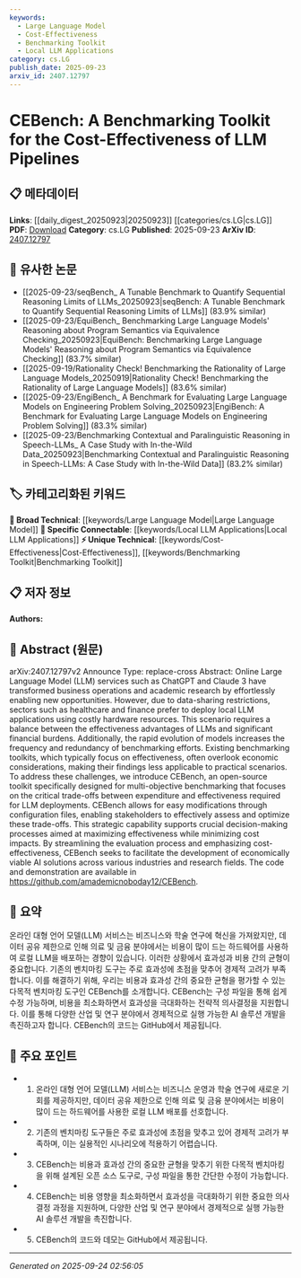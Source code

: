 ```yaml
---
keywords:
  - Large Language Model
  - Cost-Effectiveness
  - Benchmarking Toolkit
  - Local LLM Applications
category: cs.LG
publish_date: 2025-09-23
arxiv_id: 2407.12797
---
```


<!-- KEYWORD_LINKING_METADATA:
{
  "processed_timestamp": "2025-09-24T02:56:05.504906",
  "vocabulary_version": "1.0",
  "selected_keywords": [
    "Large Language Model",
    "Cost-Effectiveness",
    "Benchmarking Toolkit",
    "Local LLM Applications"
  ],
  "rejected_keywords": [],
  "similarity_scores": {
    "Large Language Model": 0.85,
    "Cost-Effectiveness": 0.78,
    "Benchmarking Toolkit": 0.72,
    "Local LLM Applications": 0.74
  },
  "extraction_method": "AI_prompt_based",
  "budget_applied": true,
  "candidates_json": {
    "candidates": [
      {
        "surface": "Large Language Model",
        "canonical": "Large Language Model",
        "aliases": [
          "LLM"
        ],
        "category": "broad_technical",
        "rationale": "Central to the paper's focus on benchmarking LLM pipelines, providing a clear link to existing knowledge on LLMs.",
        "novelty_score": 0.45,
        "connectivity_score": 0.88,
        "specificity_score": 0.7,
        "link_intent_score": 0.85
      },
      {
        "surface": "Cost-Effectiveness",
        "canonical": "Cost-Effectiveness",
        "aliases": [
          "Economic Efficiency"
        ],
        "category": "unique_technical",
        "rationale": "A unique focus of the paper, emphasizing the economic aspect of LLM deployments.",
        "novelty_score": 0.72,
        "connectivity_score": 0.65,
        "specificity_score": 0.8,
        "link_intent_score": 0.78
      },
      {
        "surface": "Benchmarking Toolkit",
        "canonical": "Benchmarking Toolkit",
        "aliases": [
          "Benchmark Suite"
        ],
        "category": "unique_technical",
        "rationale": "Key to understanding the paper's contribution in providing a tool for evaluating LLMs.",
        "novelty_score": 0.68,
        "connectivity_score": 0.6,
        "specificity_score": 0.75,
        "link_intent_score": 0.72
      },
      {
        "surface": "Local LLM Applications",
        "canonical": "Local LLM Applications",
        "aliases": [
          "On-Premise LLMs"
        ],
        "category": "specific_connectable",
        "rationale": "Highlights a specific deployment scenario relevant to industries with data-sharing restrictions.",
        "novelty_score": 0.65,
        "connectivity_score": 0.7,
        "specificity_score": 0.78,
        "link_intent_score": 0.74
      }
    ],
    "ban_list_suggestions": [
      "effectiveness",
      "toolkit",
      "stakeholders"
    ]
  },
  "decisions": [
    {
      "candidate_surface": "Large Language Model",
      "resolved_canonical": "Large Language Model",
      "decision": "linked",
      "scores": {
        "novelty": 0.45,
        "connectivity": 0.88,
        "specificity": 0.7,
        "link_intent": 0.85
      }
    },
    {
      "candidate_surface": "Cost-Effectiveness",
      "resolved_canonical": "Cost-Effectiveness",
      "decision": "linked",
      "scores": {
        "novelty": 0.72,
        "connectivity": 0.65,
        "specificity": 0.8,
        "link_intent": 0.78
      }
    },
    {
      "candidate_surface": "Benchmarking Toolkit",
      "resolved_canonical": "Benchmarking Toolkit",
      "decision": "linked",
      "scores": {
        "novelty": 0.68,
        "connectivity": 0.6,
        "specificity": 0.75,
        "link_intent": 0.72
      }
    },
    {
      "candidate_surface": "Local LLM Applications",
      "resolved_canonical": "Local LLM Applications",
      "decision": "linked",
      "scores": {
        "novelty": 0.65,
        "connectivity": 0.7,
        "specificity": 0.78,
        "link_intent": 0.74
      }
    }
  ]
}
-->

# CEBench: A Benchmarking Toolkit for the Cost-Effectiveness of LLM Pipelines

## 📋 메타데이터

**Links**: [[daily_digest_20250923|20250923]] [[categories/cs.LG|cs.LG]]
**PDF**: [Download](https://arxiv.org/pdf/2407.12797.pdf)
**Category**: cs.LG
**Published**: 2025-09-23
**ArXiv ID**: [2407.12797](https://arxiv.org/abs/2407.12797)

## 🔗 유사한 논문
- [[2025-09-23/seqBench_ A Tunable Benchmark to Quantify Sequential Reasoning Limits of LLMs_20250923|seqBench: A Tunable Benchmark to Quantify Sequential Reasoning Limits of LLMs]] (83.9% similar)
- [[2025-09-23/EquiBench_ Benchmarking Large Language Models' Reasoning about Program Semantics via Equivalence Checking_20250923|EquiBench: Benchmarking Large Language Models' Reasoning about Program Semantics via Equivalence Checking]] (83.7% similar)
- [[2025-09-19/Rationality Check! Benchmarking the Rationality of Large Language Models_20250919|Rationality Check! Benchmarking the Rationality of Large Language Models]] (83.6% similar)
- [[2025-09-23/EngiBench_ A Benchmark for Evaluating Large Language Models on Engineering Problem Solving_20250923|EngiBench: A Benchmark for Evaluating Large Language Models on Engineering Problem Solving]] (83.3% similar)
- [[2025-09-23/Benchmarking Contextual and Paralinguistic Reasoning in Speech-LLMs_ A Case Study with In-the-Wild Data_20250923|Benchmarking Contextual and Paralinguistic Reasoning in Speech-LLMs: A Case Study with In-the-Wild Data]] (83.2% similar)

## 🏷️ 카테고리화된 키워드
**🧠 Broad Technical**: [[keywords/Large Language Model|Large Language Model]]
**🔗 Specific Connectable**: [[keywords/Local LLM Applications|Local LLM Applications]]
**⚡ Unique Technical**: [[keywords/Cost-Effectiveness|Cost-Effectiveness]], [[keywords/Benchmarking Toolkit|Benchmarking Toolkit]]

## 📋 저자 정보

**Authors:** 

## 📄 Abstract (원문)

arXiv:2407.12797v2 Announce Type: replace-cross 
Abstract: Online Large Language Model (LLM) services such as ChatGPT and Claude 3 have transformed business operations and academic research by effortlessly enabling new opportunities. However, due to data-sharing restrictions, sectors such as healthcare and finance prefer to deploy local LLM applications using costly hardware resources. This scenario requires a balance between the effectiveness advantages of LLMs and significant financial burdens. Additionally, the rapid evolution of models increases the frequency and redundancy of benchmarking efforts. Existing benchmarking toolkits, which typically focus on effectiveness, often overlook economic considerations, making their findings less applicable to practical scenarios. To address these challenges, we introduce CEBench, an open-source toolkit specifically designed for multi-objective benchmarking that focuses on the critical trade-offs between expenditure and effectiveness required for LLM deployments. CEBench allows for easy modifications through configuration files, enabling stakeholders to effectively assess and optimize these trade-offs. This strategic capability supports crucial decision-making processes aimed at maximizing effectiveness while minimizing cost impacts. By streamlining the evaluation process and emphasizing cost-effectiveness, CEBench seeks to facilitate the development of economically viable AI solutions across various industries and research fields. The code and demonstration are available in https://github.com/amademicnoboday12/CEBench.

## 📝 요약

온라인 대형 언어 모델(LLM) 서비스는 비즈니스와 학술 연구에 혁신을 가져왔지만, 데이터 공유 제한으로 인해 의료 및 금융 분야에서는 비용이 많이 드는 하드웨어를 사용하여 로컬 LLM을 배포하는 경향이 있습니다. 이러한 상황에서 효과성과 비용 간의 균형이 중요합니다. 기존의 벤치마킹 도구는 주로 효과성에 초점을 맞추어 경제적 고려가 부족합니다. 이를 해결하기 위해, 우리는 비용과 효과성 간의 중요한 균형을 평가할 수 있는 다목적 벤치마킹 도구인 CEBench를 소개합니다. CEBench는 구성 파일을 통해 쉽게 수정 가능하며, 비용을 최소화하면서 효과성을 극대화하는 전략적 의사결정을 지원합니다. 이를 통해 다양한 산업 및 연구 분야에서 경제적으로 실행 가능한 AI 솔루션 개발을 촉진하고자 합니다. CEBench의 코드는 GitHub에서 제공됩니다.

## 🎯 주요 포인트

- 1. 온라인 대형 언어 모델(LLM) 서비스는 비즈니스 운영과 학술 연구에 새로운 기회를 제공하지만, 데이터 공유 제한으로 인해 의료 및 금융 분야에서는 비용이 많이 드는 하드웨어를 사용한 로컬 LLM 배포를 선호합니다.
- 2. 기존의 벤치마킹 도구들은 주로 효과성에 초점을 맞추고 있어 경제적 고려가 부족하며, 이는 실용적인 시나리오에 적용하기 어렵습니다.
- 3. CEBench는 비용과 효과성 간의 중요한 균형을 맞추기 위한 다목적 벤치마킹을 위해 설계된 오픈 소스 도구로, 구성 파일을 통한 간단한 수정이 가능합니다.
- 4. CEBench는 비용 영향을 최소화하면서 효과성을 극대화하기 위한 중요한 의사결정 과정을 지원하며, 다양한 산업 및 연구 분야에서 경제적으로 실행 가능한 AI 솔루션 개발을 촉진합니다.
- 5. CEBench의 코드와 데모는 GitHub에서 제공됩니다.


---

*Generated on 2025-09-24 02:56:05*